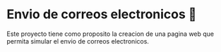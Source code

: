 # Envio de correos electronicos :email:
Este proyecto tiene como proposito la creacion de una pagina web que permita simular el envio de
correos electronicos.
